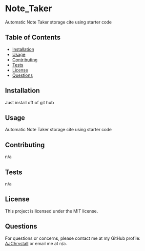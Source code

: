 # Note_Taker

Automatic Note Taker storage cite using starter code

## Table of Contents

- [Installation](#installation)
- [Usage](#usage)
- [Contributing](#contributing)
- [Tests](#tests)
- [License](#license)
- [Questions](#questions)

## Installation

Just install off of git hub

## Usage

Automatic Note Taker storage cite using starter code

## Contributing

n/a

## Tests

n/a

## License

This project is licensed under the MIT license.

## Questions

For questions or concerns, please contact me at my GitHub profile: [AJChrystall](https://github.com/AJChrystall) or email me at n/a.
